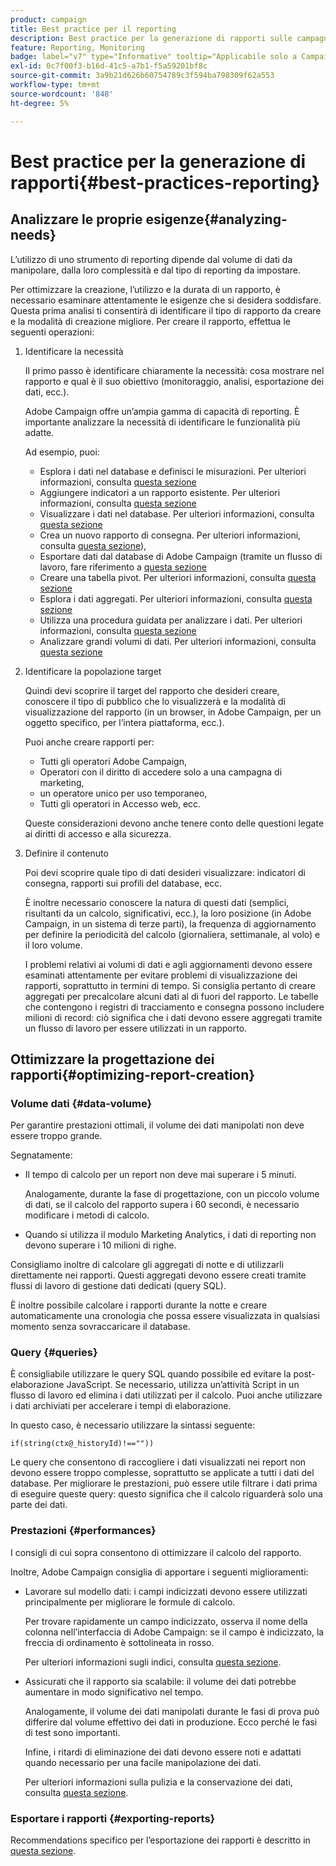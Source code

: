 ```yaml
---
product: campaign
title: Best practice per il reporting
description: Best practice per la generazione di rapporti sulle campagne
feature: Reporting, Monitoring
badge: label="v7" type="Informative" tooltip="Applicabile solo a Campaign Classic v7"
exl-id: 0c7f00f3-b16d-41c5-a7b1-f5a59201bf8c
source-git-commit: 3a9b21d626b60754789c3f594ba798309f62a553
workflow-type: tm+mt
source-wordcount: '848'
ht-degree: 5%

---
```


# Best practice per la generazione di rapporti{#best-practices-reporting}



## Analizzare le proprie esigenze{#analyzing-needs}

L’utilizzo di uno strumento di reporting dipende dal volume di dati da manipolare, dalla loro complessità e dal tipo di reporting da impostare.

Per ottimizzare la creazione, l’utilizzo e la durata di un rapporto, è necessario esaminare attentamente le esigenze che si desidera soddisfare. Questa prima analisi ti consentirà di identificare il tipo di rapporto da creare e la modalità di creazione migliore. Per creare il rapporto, effettua le seguenti operazioni:

1. Identificare la necessità

   Il primo passo è identificare chiaramente la necessità: cosa mostrare nel rapporto e qual è il suo obiettivo (monitoraggio, analisi, esportazione dei dati, ecc.).

   Adobe Campaign offre un’ampia gamma di capacità di reporting. È importante analizzare la necessità di identificare le funzionalità più adatte.

   Ad esempio, puoi:

   * Esplora i dati nel database e definisci le misurazioni. Per ulteriori informazioni, consulta [questa sezione](../../reporting/using/ac-cubes.md)
   * Aggiungere indicatori a un rapporto esistente. Per ulteriori informazioni, consulta [questa sezione](../../reporting/using/about-reports-creation-in-campaign.md)
   * Visualizzare i dati nel database. Per ulteriori informazioni, consulta [questa sezione](../../reporting/using/about-descriptive-analysis.md)
   * Crea un nuovo rapporto di consegna. Per ulteriori informazioni, consulta [questa sezione](../../reporting/using/about-reports-creation-in-campaign.md)),
   * Esportare dati dal database di Adobe Campaign (tramite un flusso di lavoro, fare riferimento a [questa sezione](../../workflow/using/about-workflows.md)
   * Creare una tabella pivot. Per ulteriori informazioni, consulta [questa sezione](../../reporting/using/creating-a-table.md#creating-a-breakdown-or-pivot-table)
   * Esplora i dati aggregati. Per ulteriori informazioni, consulta [questa sezione](../../reporting/using/ac-cubes.md)
   * Utilizza una procedura guidata per analizzare i dati. Per ulteriori informazioni, consulta [questa sezione](../../reporting/using/about-descriptive-analysis.md)
   * Analizzare grandi volumi di dati. Per ulteriori informazioni, consulta [questa sezione](../../reporting/using/about-reports-creation-in-campaign.md)

1. Identificare la popolazione target

   Quindi devi scoprire il target del rapporto che desideri creare, conoscere il tipo di pubblico che lo visualizzerà e la modalità di visualizzazione del rapporto (in un browser, in Adobe Campaign, per un oggetto specifico, per l’intera piattaforma, ecc.).

   Puoi anche creare rapporti per:

   * Tutti gli operatori Adobe Campaign,
   * Operatori con il diritto di accedere solo a una campagna di marketing,
   * un operatore unico per uso temporaneo,
   * Tutti gli operatori in Accesso web, ecc.

   Queste considerazioni devono anche tenere conto delle questioni legate ai diritti di accesso e alla sicurezza.

1. Definire il contenuto

   Poi devi scoprire quale tipo di dati desideri visualizzare: indicatori di consegna, rapporti sui profili del database, ecc.

   È inoltre necessario conoscere la natura di questi dati (semplici, risultanti da un calcolo, significativi, ecc.), la loro posizione (in Adobe Campaign, in un sistema di terze parti), la frequenza di aggiornamento per definire la periodicità del calcolo (giornaliera, settimanale, al volo) e il loro volume.

   I problemi relativi ai volumi di dati e agli aggiornamenti devono essere esaminati attentamente per evitare problemi di visualizzazione dei rapporti, soprattutto in termini di tempo. Si consiglia pertanto di creare aggregati per precalcolare alcuni dati al di fuori del rapporto. Le tabelle che contengono i registri di tracciamento e consegna possono includere milioni di record: ciò significa che i dati devono essere aggregati tramite un flusso di lavoro per essere utilizzati in un rapporto.

## Ottimizzare la progettazione dei rapporti{#optimizing-report-creation}

### Volume dati {#data-volume}

Per garantire prestazioni ottimali, il volume dei dati manipolati non deve essere troppo grande.

Segnatamente:

* Il tempo di calcolo per un report non deve mai superare i 5 minuti.

  Analogamente, durante la fase di progettazione, con un piccolo volume di dati, se il calcolo del rapporto supera i 60 secondi, è necessario modificare i metodi di calcolo.

* Quando si utilizza il modulo Marketing Analytics, i dati di reporting non devono superare i 10 milioni di righe.

Consigliamo inoltre di calcolare gli aggregati di notte e di utilizzarli direttamente nei rapporti. Questi aggregati devono essere creati tramite flussi di lavoro di gestione dati dedicati (query SQL).

È inoltre possibile calcolare i rapporti durante la notte e creare automaticamente una cronologia che possa essere visualizzata in qualsiasi momento senza sovraccaricare il database.

### Query {#queries}

È consigliabile utilizzare le query SQL quando possibile ed evitare la post-elaborazione JavaScript. Se necessario, utilizza un’attività Script in un flusso di lavoro ed elimina i dati utilizzati per il calcolo. Puoi anche utilizzare i dati archiviati per accelerare i tempi di elaborazione.

In questo caso, è necessario utilizzare la sintassi seguente:

```
if(string(ctx@_historyId)!==""))
```

Le query che consentono di raccogliere i dati visualizzati nei report non devono essere troppo complesse, soprattutto se applicate a tutti i dati del database. Per migliorare le prestazioni, può essere utile filtrare i dati prima di eseguire queste query: questo significa che il calcolo riguarderà solo una parte dei dati.

### Prestazioni {#performances}

I consigli di cui sopra consentono di ottimizzare il calcolo del rapporto.

Inoltre, Adobe Campaign consiglia di apportare i seguenti miglioramenti:

* Lavorare sul modello dati: i campi indicizzati devono essere utilizzati principalmente per migliorare le formule di calcolo.

  Per trovare rapidamente un campo indicizzato, osserva il nome della colonna nell’interfaccia di Adobe Campaign: se il campo è indicizzato, la freccia di ordinamento è sottolineata in rosso.

  Per ulteriori informazioni sugli indici, consulta [questa sezione](../../configuration/using/data-model-best-practices.md#indexes).

* Assicurati che il rapporto sia scalabile: il volume dei dati potrebbe aumentare in modo significativo nel tempo.

  Analogamente, il volume dei dati manipolati durante le fasi di prova può differire dal volume effettivo dei dati in produzione. Ecco perché le fasi di test sono importanti.

  Infine, i ritardi di eliminazione dei dati devono essere noti e adattati quando necessario per una facile manipolazione dei dati.

  Per ulteriori informazioni sulla pulizia e la conservazione dei dati, consulta [questa sezione](../../configuration/using/data-model-best-practices.md#data-retention).

### Esportare i rapporti {#exporting-reports}

Recommendations specifico per l’esportazione dei rapporti è descritto in [questa sezione](../../reporting/using/actions-on-reports.md#exporting-a-report).
